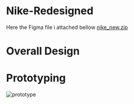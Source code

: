 # Nike-Redesigned
Here the Figma file i attached bellow
[nike_new.zip](https://github.com/kuttyprem/Nike-Redesigned/files/6968315/nike_new.zip)
# Overall Design

# Prototyping
![prototype](https://user-images.githubusercontent.com/88392404/129028048-81631730-f3f2-4e86-8dc1-3bb5096c5c35.PNG)

